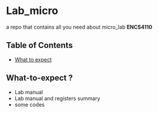 # Lab_micro
a repo that contains all you need about micro_lab **ENCS4110**

## Table of Contents
- [What to expect](#What-to-expect)

## What-to-expect ?
- Lab manual
- Lab manual and registers summary
- some codes
